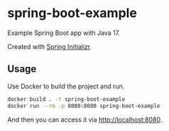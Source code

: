 # spring-boot-example

Example Spring Boot app with Java 17.

Created with [Spring Initializr](https://start.spring.io/).

## Usage

Use Docker to build the project and run.

```bash
docker build . -t spring-boot-example
docker run --rm -p 8080:8080 spring-boot-example
```

And then you can access it via <http://localhost:8080>.
